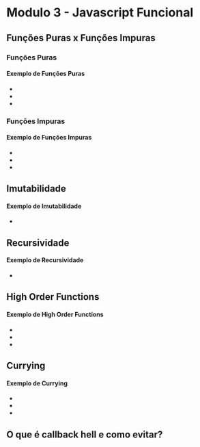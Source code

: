 # Modulo 3 - Javascript Funcional

## Funções Puras x Funções Impuras

### Funções Puras

#### Exemplo de Funções Puras
-
-
-

### Funções Impuras

#### Exemplo de Funções Impuras
-
-
-

## Imutabilidade
#### Exemplo de Imutabilidade
-

## Recursividade
#### Exemplo de Recursividade
-

## High Order Functions
#### Exemplo de High Order Functions
-
-
-

## Currying
#### Exemplo de Currying
-
-
-

## O que é callback hell e como evitar?
